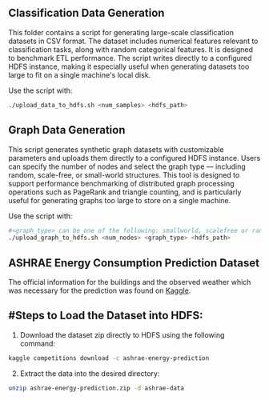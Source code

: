 ## **Classification Data Generation**

This folder contains a script for generating large-scale classification datasets in CSV format. The dataset includes numerical features relevant to classification tasks, along with random categorical features. It is designed to benchmark ETL performance. The script writes directly to a configured HDFS instance, making it especially useful when generating datasets too large to fit on a single machine's local disk.

Use the script with:

```bash
./upload_data_to_hdfs.sh <num_samples> <hdfs_path>
```
## **Graph Data Generation**

This script generates synthetic graph datasets with customizable parameters and uploads them directly to a configured HDFS instance. Users can specify the number of nodes and select the graph type — including random, scale-free, or small-world structures. This tool is designed to support performance benchmarking of distributed graph processing operations such as PageRank and triangle counting, and is particularly useful for generating graphs too large to store on a single machine.

Use the script with:

```bash
#<graph_type> can be one of the following: smallworld, scalefree or random
./upload_graph_to_hdfs.sh <num_nodes> <graph_type> <hdfs_path>
```

## **ASHRAE Energy Consumption Prediction Dataset**

The official information for the buildings and the observed weather which was necessary for the prediction was found on [Kaggle](https://www.kaggle.com/competitions/ashrae-energy-prediction/overview).

## #**Steps to Load the Dataset into HDFS:**
1. Download the dataset zip directly to HDFS using the following command:

```bash
kaggle competitions download -c ashrae-energy-prediction
```

2. Extract the data into the desired directory:

```bash
unzip ashrae-energy-prediction.zip -d ashrae-data
```
